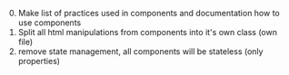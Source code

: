 
0) Make list of practices used in components and documentation how to use components
0) Split all html manipulations from components into it's own class (own file)
0) remove state management, all components will be stateless (only properties)
